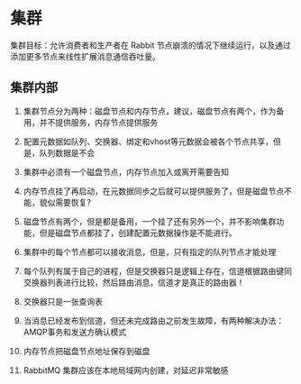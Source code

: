 # 集群

集群目标：允许消费者和生产者在 Rabbit 节点崩溃的情况下继续运行，以及通过添加更多节点来线性扩展消息通信吞吐量。

##  集群内部

1.  集群节点分为两种：磁盘节点和内存节点，建议，磁盘节点有两个，作为备用，并不提供服务，内存节点提供服务

2.  配置元数据如队列、交换器、绑定和vhost等元数据会被各个节点共享，但是，队列数据是不会

3.  集群中必须有一个磁盘节点，内存节点加入或离开需要告知

4.  内存节点挂了再启动，在元数据同步之后就可以提供服务了，但是磁盘节点不能，貌似需要恢复?

5.  磁盘节点有两个，但是都是备用，一个挂了还有另外一个，并不影响集群功能，但是磁盘节点都挂了，创建配置元数据操作是不能进行。

6.  集群中的每个节点都可以接收消息，但是，只有指定的队列节点才能处理

7.  每个队列有属于自己的进程，但是交换器只是逻辑上存在，信道根据路由键同交换器列表进行比较，然后路由消息，信道才是真正的路由器！

8.  交换器只是一张查询表

9.  当消息已经发布到信道，但还未完成路由之前发生故障，有两种解决办法：AMQP事务和发送方确认模式

10. 内存节点把磁盘节点地址保存到磁盘

11. RabbitMQ 集群应该在本地局域网内创建，对延迟非常敏感